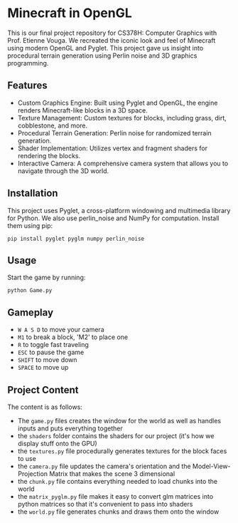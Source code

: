 # Minecraft in OpenGL

This is our final project repository for CS378H: Computer Graphics with Prof. Etienne Vouga. We recreated the iconic look and feel of Minecraft using modern OpenGL and Pyglet. This project gave us insight into procedural terrain generation using Perlin noise and 3D graphics programming.


## Features
- Custom Graphics Engine: Built using Pyglet and OpenGL, the engine renders Minecraft-like blocks in a 3D space.
- Texture Management: Custom textures for blocks, including grass, dirt, cobblestone, and more.
- Procedural Terrain Generation: Perlin noise for randomized terrain generation.
- Shader Implementation: Utilizes vertex and fragment shaders for rendering the blocks.
- Interactive Camera: A comprehensive camera system that allows you to navigate through the 3D world.

## Installation

This project uses Pyglet, a cross-platform windowing and multimedia library for Python. We also use perlin_noise and NumPy for computation. Install them using pip:
```
pip install pyglet pyglm numpy perlin_noise
```

## Usage

Start the game by running:
```
python Game.py
```

## Gameplay
- `W A S D` to move your camera
- `M1` to break a block, 'M2' to place one
- `R` to toggle fast traveling
- `ESC` to pause the game
- `SHIFT` to move down
- `SPACE` to move up

## Project Content
The content is as follows: 
- The `game.py` files creates the window for the world as well as handles inputs and puts everything together
- the `shaders` folder contains the shaders for our project (it's how we display stuff onto the GPU)
- the `textures.py` file procedurally generates textures for the block faces to use
- the `camera.py` file updates the camera's orientation and the Model-View-Projection Matrix that makes the scene 3 dimensional
- the `chunk.py` file contains everything needed to load chunks into the world
- the `matrix_pyglm.py` file makes it easy to convert glm matrices into python matrices so that it's convenient to pass into shaders
- the `world.py` file generates chunks and draws them onto the window



